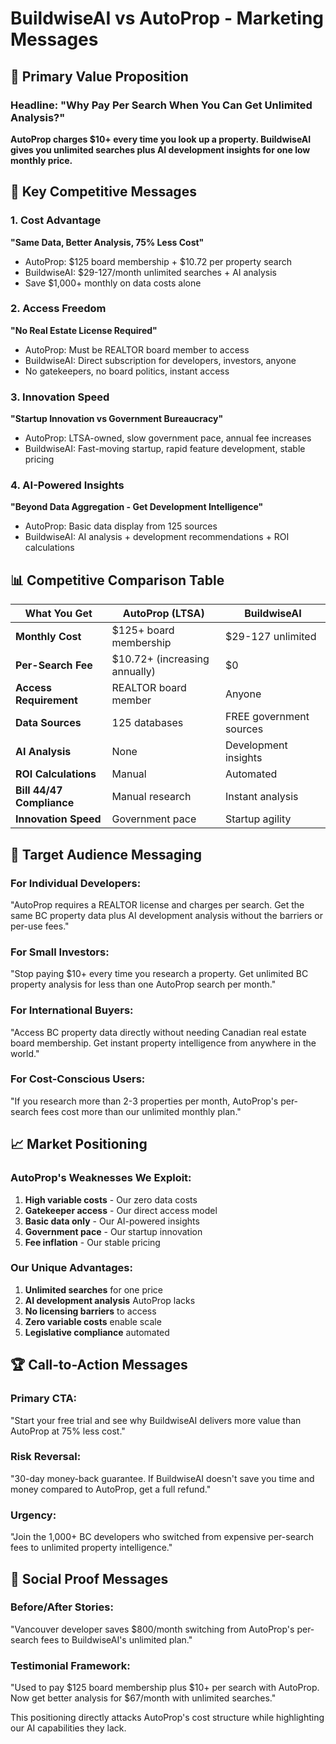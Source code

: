# BuildwiseAI vs AutoProp - Marketing Messages

## 🎯 **Primary Value Proposition**

### **Headline**: "Why Pay Per Search When You Can Get Unlimited Analysis?"

**AutoProp charges $10+ every time you look up a property. BuildwiseAI gives you unlimited searches plus AI development insights for one low monthly price.**

## 💬 **Key Competitive Messages**

### **1. Cost Advantage**
**"Same Data, Better Analysis, 75% Less Cost"**
- AutoProp: $125 board membership + $10.72 per property search
- BuildwiseAI: $29-127/month unlimited searches + AI analysis
- Save $1,000+ monthly on data costs alone

### **2. Access Freedom**
**"No Real Estate License Required"**
- AutoProp: Must be REALTOR board member to access
- BuildwiseAI: Direct subscription for developers, investors, anyone
- No gatekeepers, no board politics, instant access

### **3. Innovation Speed**
**"Startup Innovation vs Government Bureaucracy"**
- AutoProp: LTSA-owned, slow government pace, annual fee increases
- BuildwiseAI: Fast-moving startup, rapid feature development, stable pricing

### **4. AI-Powered Insights**
**"Beyond Data Aggregation - Get Development Intelligence"**
- AutoProp: Basic data display from 125 sources
- BuildwiseAI: AI analysis + development recommendations + ROI calculations

## 📊 **Competitive Comparison Table**

| What You Get | AutoProp (LTSA) | BuildwiseAI |
|--------------|-----------------|-------------|
| **Monthly Cost** | $125+ board membership | $29-127 unlimited |
| **Per-Search Fee** | $10.72+ (increasing annually) | $0 |
| **Access Requirement** | REALTOR board member | Anyone |
| **Data Sources** | 125 databases | FREE government sources |
| **AI Analysis** | None | Development insights |
| **ROI Calculations** | Manual | Automated |
| **Bill 44/47 Compliance** | Manual research | Instant analysis |
| **Innovation Speed** | Government pace | Startup agility |

## 🎯 **Target Audience Messaging**

### **For Individual Developers:**
"AutoProp requires a REALTOR license and charges per search. Get the same BC property data plus AI development analysis without the barriers or per-use fees."

### **For Small Investors:**
"Stop paying $10+ every time you research a property. Get unlimited BC property analysis for less than one AutoProp search per month."

### **For International Buyers:**
"Access BC property data directly without needing Canadian real estate board membership. Get instant property intelligence from anywhere in the world."

### **For Cost-Conscious Users:**
"If you research more than 2-3 properties per month, AutoProp's per-search fees cost more than our unlimited monthly plan."

## 📈 **Market Positioning**

### **AutoProp's Weaknesses We Exploit:**
1. **High variable costs** - Our zero data costs
2. **Gatekeeper access** - Our direct access model  
3. **Basic data only** - Our AI-powered insights
4. **Government pace** - Our startup innovation
5. **Fee inflation** - Our stable pricing

### **Our Unique Advantages:**
1. **Unlimited searches** for one price
2. **AI development analysis** AutoProp lacks
3. **No licensing barriers** to access
4. **Zero variable costs** enable scale
5. **Legislative compliance** automated

## 🏆 **Call-to-Action Messages**

### **Primary CTA:**
"Start your free trial and see why BuildwiseAI delivers more value than AutoProp at 75% less cost."

### **Risk Reversal:**
"30-day money-back guarantee. If BuildwiseAI doesn't save you time and money compared to AutoProp, get a full refund."

### **Urgency:**
"Join the 1,000+ BC developers who switched from expensive per-search fees to unlimited property intelligence."

## 📱 **Social Proof Messages**

### **Before/After Stories:**
"Vancouver developer saves $800/month switching from AutoProp's per-search fees to BuildwiseAI's unlimited plan."

### **Testimonial Framework:**
"Used to pay $125 board membership plus $10+ per search with AutoProp. Now get better analysis for $67/month with unlimited searches."

This positioning directly attacks AutoProp's cost structure while highlighting our AI capabilities they lack.